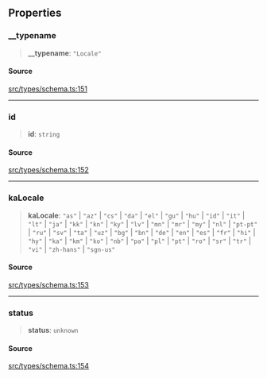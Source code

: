 ## Properties

### \_\_typename

> **\_\_typename**: `"Locale"`

#### Source

[src/types/schema.ts:151](https://github.com/bhavjitChauhan/khan-api/blob/214cc6672777162cd3ec638a3ad3a22f7fe37e04/src/types/schema.ts#L151)

***

### id

> **id**: `string`

#### Source

[src/types/schema.ts:152](https://github.com/bhavjitChauhan/khan-api/blob/214cc6672777162cd3ec638a3ad3a22f7fe37e04/src/types/schema.ts#L152)

***

### kaLocale

> **kaLocale**: `"as"` \| `"az"` \| `"cs"` \| `"da"` \| `"el"` \| `"gu"` \| `"hu"` \| `"id"` \| `"it"` \| `"lt"` \| `"ja"` \| `"kk"` \| `"kn"` \| `"ky"` \| `"lv"` \| `"mn"` \| `"mr"` \| `"my"` \| `"nl"` \| `"pt-pt"` \| `"ru"` \| `"sv"` \| `"ta"` \| `"uz"` \| `"bg"` \| `"bn"` \| `"de"` \| `"en"` \| `"es"` \| `"fr"` \| `"hi"` \| `"hy"` \| `"ka"` \| `"km"` \| `"ko"` \| `"nb"` \| `"pa"` \| `"pl"` \| `"pt"` \| `"ro"` \| `"sr"` \| `"tr"` \| `"vi"` \| `"zh-hans"` \| `"sgn-us"`

#### Source

[src/types/schema.ts:153](https://github.com/bhavjitChauhan/khan-api/blob/214cc6672777162cd3ec638a3ad3a22f7fe37e04/src/types/schema.ts#L153)

***

### status

> **status**: `unknown`

#### Source

[src/types/schema.ts:154](https://github.com/bhavjitChauhan/khan-api/blob/214cc6672777162cd3ec638a3ad3a22f7fe37e04/src/types/schema.ts#L154)
